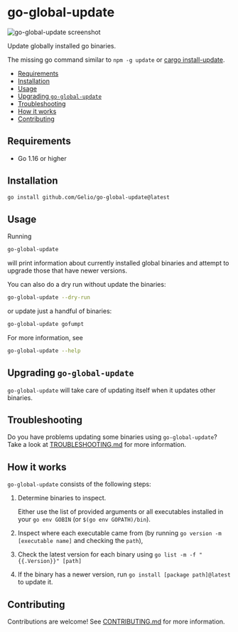# go-global-update

![go-global-update screenshot](https://user-images.githubusercontent.com/889383/158154631-60da69af-7159-4a33-b564-1a4ae1ce3328.png)

Update globally installed go binaries.

The missing go command similar to `npm -g update` or [cargo install-update](https://github.com/nabijaczleweli/cargo-update).

<!-- toc -->

- [Requirements](#requirements)
- [Installation](#installation)
- [Usage](#usage)
- [Upgrading `go-global-update`](#upgrading-go-global-update)
- [Troubleshooting](#troubleshooting)
- [How it works](#how-it-works)
- [Contributing](#contributing)

<!-- tocstop -->

## Requirements

- Go 1.16 or higher

## Installation

```sh
go install github.com/Gelio/go-global-update@latest
```

## Usage

Running

```sh
go-global-update
```

will print information about currently installed global binaries and attempt to
upgrade those that have newer versions.

You can also do a dry run without update the binaries:

```sh
go-global-update --dry-run
```

or update just a handful of binaries:

```sh
go-global-update gofumpt
```

For more information, see

```sh
go-global-update --help
```

## Upgrading `go-global-update`

`go-global-update` will take care of updating itself when it updates other binaries.

## Troubleshooting

Do you have problems updating some binaries using `go-global-update`? Take a
look at [TROUBLESHOOTING.md](./TROUBLESHOOTING.md) for more information.

## How it works

`go-global-update` consists of the following steps:

1. Determine binaries to inspect.

   Either use the list of provided arguments or all executables installed in
   your `go env GOBIN` (or `$(go env GOPATH)/bin`).

1. Inspect where each executable came from (by running
   `go version -m [executable name]` and checking the `path`),

1. Check the latest version for each binary using
   `go list -m -f "{{.Version}}" [path]`

1. If the binary has a newer version, run `go install [package path]@latest` to
   update it.

## Contributing

Contributions are welcome! See [CONTRIBUTING.md](./CONTRIBUTING.md) for more information.

